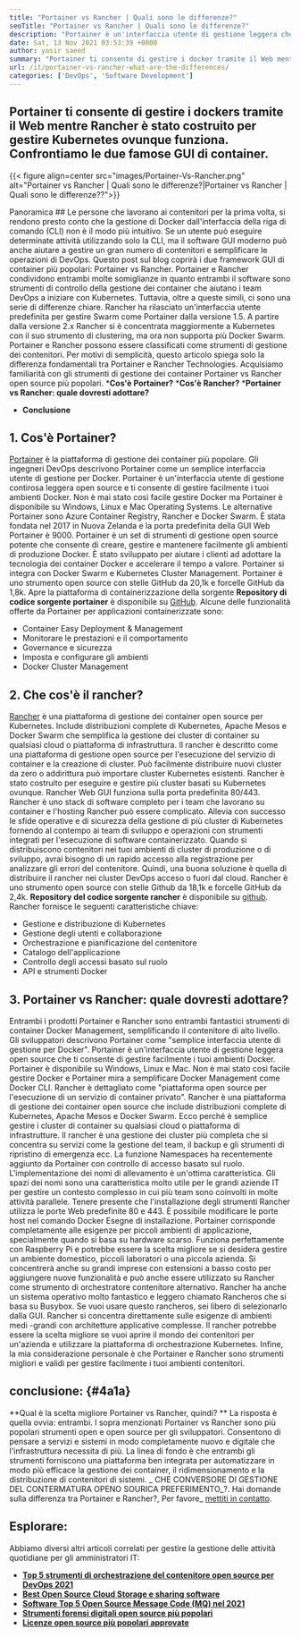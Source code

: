 ```yaml
---
title: "Portainer vs Rancher | Quali sono le differenze?" 
seoTitle: "Portainer vs Rancher | Quali sono le differenze?" 
description: "Portainer è un'interfaccia utente di gestione leggera che ti consente di gestire facilmente i tuoi diversi ambienti Docker mentre Rancher è stato costruito per gestire Kubernetes ovunque funziona." 
date: Sat, 13 Nov 2021 03:53:39 +0000
author: yasir saeed
summary: "Portainer ti consente di gestire i docker tramite il Web mentre Rancher è stato costruito per gestire Kubernetes ovunque funziona. Confrontiamo le due famose GUI di container." 
url: /it/portainer-vs-rancher-what-are-the-differences/
categories: ['DevOps', 'Software Development']
---
```


## Portainer ti consente di gestire i dockers tramite il Web mentre Rancher è stato costruito per gestire Kubernetes ovunque funziona. Confrontiamo le due famose GUI di container.

{{< figure align=center src="images/Portainer-Vs-Rancher.png" alt="Portainer vs Rancher | Quali sono le differenze?|Portainer vs Rancher | Quali sono le differenze??">}}


Panoramica ##
Le persone che lavorano ai contenitori per la prima volta, si rendono presto conto che la gestione di Docker dall'interfaccia della riga di comando (CLI) non è il modo più intuitivo. Se un utente può eseguire determinate attività utilizzando solo la CLI, ma il software GUI moderno può anche aiutare a gestire un gran numero di contenitori e semplificare le operazioni di DevOps. Questo post sul blog coprirà i due framework GUI di container più popolari: Portainer vs Rancher.
Portainer e Rancher condividono entrambi molte somiglianze in quanto entrambi il software sono strumenti di controllo della gestione dei container che aiutano i team DevOps a iniziare con Kubernetes. Tuttavia, oltre a queste simili, ci sono una serie di differenze chiare. Rancher ha rilasciato un'interfaccia utente predefinita per gestire Swarm come Portainer dalla versione 1.5. A partire dalla versione 2.x Rancher si è concentrata maggiormente a Kubernetes con il suo strumento di clustering, ma ora non supporta più Docker Swarm.
Portainer e Rancher possono essere classificati come strumenti di gestione dei contenitori. Per motivi di semplicità, questo articolo spiega solo la differenza fondamentali tra Portainer e Rancher Technologies. Acquisiamo familiarità con gli strumenti di gestione dei container Portainer vs Rancher open source più popolari.
  ***Cos'è Portainer?** 
  ***Cos'è Rancher?** 
  ***Portainer vs Rancher: quale dovresti adottare?** 
  * **Conclusione**

## **1. Cos'è Portainer?** 
[Portainer][1] è la piattaforma di gestione dei container più popolare. Gli ingegneri DevOps descrivono Portainer come un semplice interfaccia utente di gestione per Docker. Portainer è un'interfaccia utente di gestione contirosa leggera open source e ti consente di gestire facilmente i tuoi ambienti Docker. Non è mai stato così facile gestire Docker ma Portainer è disponibile su Windows, Linux e Mac Operating Systems. Le alternative Portainer sono Azure Container Registry, Rancher e Docker Swarm. È stata fondata nel 2017 in Nuova Zelanda e la porta predefinita della GUI Web Portainer è 9000.
Portainer è un set di strumenti di gestione open source potente che consente di creare, gestire e mantenere facilmente gli ambienti di produzione Docker. È stato sviluppato per aiutare i clienti ad adottare la tecnologia dei container Docker e accelerare il tempo a valore. Portainer si integra con Docker Swarm e Kubernetes Cluster Management. Portainer è uno strumento open source con stelle GitHub da 20,1k e forcelle GitHub da 1,8k. Apre la piattaforma di containerizzazione della sorgente **Repository di codice sorgente portainer**  è disponibile su [GitHub][2]. Alcune delle funzionalità offerte da Portainer per applicazioni containerizzate sono:
  * Container Easy Deployment & Management
  * Monitorare le prestazioni e il comportamento
  * Governance e sicurezza
  * Imposta e configurare gli ambienti
  * Docker Cluster Management

## 2. Che cos'è il rancher?
[Rancher][3] è una piattaforma di gestione dei container open source per Kubernetes. Include distribuzioni complete di Kubernetes, Apache Mesos e Docker Swarm che semplifica la gestione dei cluster di container su qualsiasi cloud o piattaforma di infrastruttura. Il rancher è descritto come una piattaforma di gestione open source per l'esecuzione del servizio di container e la creazione di cluster. Può facilmente distribuire nuovi cluster da zero o addirittura può importare cluster Kubernetes esistenti. Rancher è stato costruito per eseguire e gestire più cluster basati su Kubernetes ovunque. Rancher Web GUI funziona sulla porta predefinita 80/443.
Rancher è uno stack di software completo per i team che lavorano su container e l'hosting Rancher può essere complicato. Allevia con successo le sfide operative e di sicurezza della gestione di più cluster di Kubernetes fornendo al contempo ai team di sviluppo e operazioni con strumenti integrati per l'esecuzione di software containerizzato. Quando si distribuiscono contenitori nei tuoi ambienti di cluster di produzione o di sviluppo, avrai bisogno di un rapido accesso alla registrazione per analizzare gli errori del contenitore. Quindi, una buona soluzione è quella di distribuire il rancher nei cluster DevOps acceso o fuori dal cloud. Rancher è uno strumento open source con stelle Github da 18,1k e forcelle GitHub da 2,4k. **Repository del codice sorgente rancher**  è disponibile su [github][4]. Rancher fornisce le seguenti caratteristiche chiave:
  * Gestione e distribuzione di Kubernetes
  * Gestione degli utenti e collaborazione
  * Orchestrazione e pianificazione del contenitore
  * Catalogo dell'applicazione
  * Controllo degli accessi basato sul ruolo
  * API e strumenti Docker

## 3. Portainer vs Rancher: quale dovresti adottare?
Entrambi i prodotti Portainer e Rancher sono entrambi fantastici strumenti di container Docker Management, semplificando il contenitore di alto livello.
Gli sviluppatori descrivono Portainer come "semplice interfaccia utente di gestione per Docker". Portainer è un'interfaccia utente di gestione leggera open source che ti consente di gestire facilmente i tuoi ambienti Docker. Portainer è disponibile su Windows, Linux e Mac. Non è mai stato così facile gestire Docker e Portainer mira a semplificare Docker Management come Docker CLI.
Rancher è dettagliato come "piattaforma open source per l'esecuzione di un servizio di container privato". Rancher è una piattaforma di gestione dei container open source che include distribuzioni complete di Kubernetes, Apache Mesos e Docker Swarm. Ecco perché è semplice gestire i cluster di container su qualsiasi cloud o piattaforma di infrastrutture. Il rancher è una gestione dei cluster più completa che si concentra su servizi come la gestione del team, il backup e gli strumenti di ripristino di emergenza ecc.
La funzione Namespaces ha recentemente aggiunto da Portainer con controllo di accesso basato sul ruolo. L'implementazione dei nomi di allevamento è un'ottima caratteristica. Gli spazi dei nomi sono una caratteristica molto utile per le grandi aziende IT per gestire un contesto complesso in cui più team sono coinvolti in molte attività parallele. Tenere presente che l'installazione degli strumenti Rancher utilizza le porte Web predefinite 80 e 443. È possibile modificare le porte host nel comando Docker Esegne di installazione.
Portainer corrisponde completamente alle esigenze per piccoli ambienti di applicazione, specialmente quando si basa su hardware scarso. Funziona perfettamente con Raspberry Pi e potrebbe essere la scelta migliore se si desidera gestire un ambiente domestico, piccoli laboratori o una piccola azienda. Si concentrerà anche su grandi imprese con estensioni a basso costo per aggiungere nuove funzionalità e può anche essere utilizzato su Rancher come strumento di orchestratore contenitore alternativo. Rancher ha anche un sistema operativo molto fantastico e leggero chiamato Rancheros che si basa su Busybox. Se vuoi usare questo rancheros, sei libero di selezionarlo dalla GUI. Rancher si concentra direttamente sulle esigenze di ambienti medi -grandi con architetture applicative complesse. Il rancher potrebbe essere la scelta migliore se vuoi aprire il mondo dei contenitori per un'azienda e utilizzare la piattaforma di orchestrazione Kubernetes.
Infine, la mia considerazione personale è che Portainer e Rancher sono strumenti migliori e validi per gestire facilmente i tuoi ambienti contenitori.

## conclusione:   {#4a1a}
**Qual è la scelta migliore Portainer vs Rancher, quindi? ** La risposta è quella ovvia: entrambi. I sopra menzionati Portainer vs Rancher sono più popolari strumenti open e open source per gli sviluppatori. Consentono di pensare a servizi e sistemi in modo completamente nuovo e digitale che l'infrastruttura necessita di più. La linea di fondo è che entrambi gli strumenti forniscono una piattaforma ben integrata per automatizzare in modo più efficace la gestione dei container, il ridimensionamento e la distribuzione di contenitori di sistemi.
_ CHE CONVERSORE DI GESTIONE DEL CONTERMATURA OPENO SOURICA PREFERIMENTO_?. Hai domande sulla differenza tra Portainer e Rancher?, Per favore_ [mettiti in contatto][5].

## Esplorare:
Abbiamo diversi altri articoli correlati per gestire la gestione delle attività quotidiane per gli amministratori IT:
  * **[Top 5 strumenti di orchestrazione del contenitore open source per DevOps 2021][6]**
  * **[Best Open Source Cloud Storage e sharing software][7]**
  * **[Software Top 5 Open Source Message Code (MQ) nel 2021][8]**
  * **[Strumenti forensi digitali open source più popolari][9]**
  * **[Licenze open source più popolari approvate][10]**

  
[1]: https://www.portainer.io/
[2]: https://github.com/portainer/portainer
[3]: https://rancher.com/
[4]: https://github.com/rancher/rancher
[5]: mailto:yasir.saeed@aspose.com
[6]: https://blog.containerize.com/devops/top-5-open-source-container-orchestration-tools-for-devops-in-2021/
[7]: https://products.containerize.com/backup-and-sync/
[8]: https://blog.containerize.com/message-queue-software/top-5-open-source-message-queue-software-in-2021/
[9]: https://blog.containerize.com/digital-forensic-tools/top-5-open-source-digital-forensic-tools-in-2021/
[10]: https://blog.containerize.com/licenses-standards/top-5-most-popular-osi-approved-open-source-licenses-of-2021/
